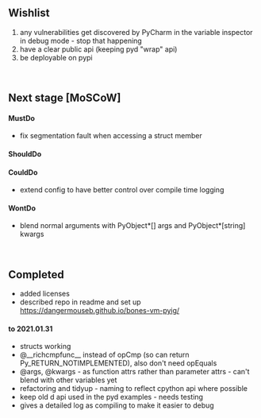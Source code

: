 ## Wishlist

1. any vulnerabilities get discovered by PyCharm in the variable inspector in debug mode - stop that happening
2. have a clear public api (keeping pyd "wrap" api)
3. be deployable on pypi

<br>

## Next stage [MoSCoW]

#### MustDo
* fix segmentation fault when accessing a struct member


#### ShouldDo



#### CouldDo
* extend config to have better control over compile time logging


#### WontDo
* blend normal arguments with PyObject*[] args and PyObject*[string] kwargs

<br>

## Completed

* added licenses
* described repo in readme and set up https://dangermouseb.github.io/bones-vm-pyig/

#### to 2021.01.31

* structs working
* @\_\_richcmpfunc__ instead of opCmp (so can return Py_RETURN_NOTIMPLEMENTED), also don't need opEquals
* @args, @kwargs  - as function attrs rather than parameter attrs - can't blend with other variables yet
* refactoring and tidyup - naming to reflect cpython api where possible
* keep old d api used in the pyd examples - needs testing
* gives a detailed log as compiling to make it easier to debug